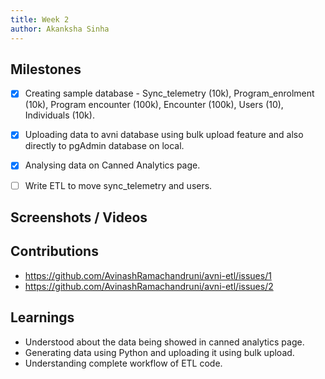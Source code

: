 ```yaml
---
title: Week 2
author: Akanksha Sinha
---
```


## Milestones
- [x] Creating sample database - Sync_telemetry (10k), Program_enrolment (10k), Program encounter (100k), Encounter (100k), Users (10), Individuals (10k).
- [x] Uploading data to avni database using bulk upload feature and also directly to pgAdmin database on local.
- [x] Analysing data on Canned Analytics page.
- [ ] Write ETL to move sync_telemetry and users.


## Screenshots / Videos 


## Contributions
- https://github.com/AvinashRamachandruni/avni-etl/issues/1
- https://github.com/AvinashRamachandruni/avni-etl/issues/2


## Learnings
- Understood about the data being showed in canned analytics page.
- Generating data using Python and uploading it using bulk upload.
- Understanding complete workflow of ETL code. 